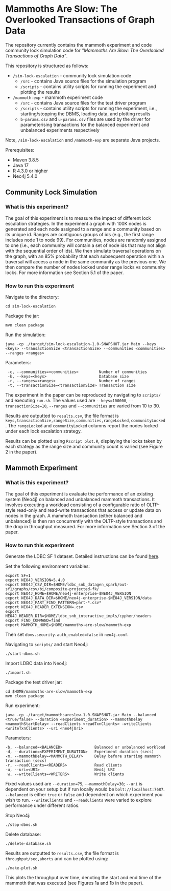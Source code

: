 # Mammoths Are Slow: The Overlooked Transactions of Graph Data

The repository currently contains the mammoth experiment and code community lock simulation code for _"Mammoths Are Slow: The Overlooked Transactions of Graph Data"_.

This repository is structured as follows:

* `/sim-lock-escalation` - community lock simulation code
    * `/src` - contains Java source files for the simulation program
    * `/scripts` - contains utility scripts for running the experiment and plotting the results
* `/mammoth-exp` - mammoth experiment code 
    * `/src` - contains Java source files for the test driver program
    * `/scripts` - contains utility scripts for running the experiment, i.e., starting/stopping the DBMS, loading data, and plotting results 
    * `b-params.csv` and `u-params.csv` files are used by the driver for parameterising transactions for the balanced experiment and unbalanced experiments respectively 

Note, `/sim-lock-escalation` and `/mammoth-exp` are separate Java projects.

Prerequisites:
* Maven 3.8.5
* Java 17
* R 4.3.0 or higher 
* Neo4j 5.4.0

## Community Lock Simulation 

### What is this experiment?

The goal of this experiment is to measure the impact of different lock escalation strategies.
In the experiment a graph with 100K nodes is generated and each node assigned to a range and a community based on its unique id.
Ranges are contiguous groups of ids (e.g., the first range includes node 1 to node 99). 
For communities, nodes are randomly assigned to one (i.e., each community will contain a set of node ids that may not align with the sequential order of ids). 
We then simulate traversal operations on the graph, with an 85% probability that each subsequent operation within a traversal  will access a node in the same community as the previous one. 
We then compare the number of nodes locked under range locks vs community locks. 
For more information see Section 5.1 of the paper.

### How to run this experiment

Navigate to the directory:
```
cd sim-lock-escalation 
```

Package the jar:
```
mvn clean package
```
 
Run the simulation:
```
java -cp ./target/sim-lock-escalation-1.0-SNAPSHOT.jar Main --keys <keys> --transactionSize <transactionSize> --communities <communities> --ranges <ranges>
```

Parameters:
```
 -c, --communities=<communities>         Number of communities
 -k, --keys=<keys>                       Database size
 -r, --ranges=<ranges>                   Number of ranges
 -t, --transactionSize=<transactionSize> Transaction size
```

The experiment in the paper can be reproduced by navigating to `scripts/` and executing `run.sh`. 
The values used are `--keys=100000`, `--transactionSize=10`, `--ranges` and `--communities` are varied from 10 to 30.

Results are outputted to `results.csv`, the file format is `keys,transactionSize,rangeSize,communities,rangeLocked,communityLocked`. 
The `rangeLocked` and `communityLocked` columns report the nodes locked under each lock escalation strategy.

Results can be plotted using `Rscript plot.R`, displaying the locks taken by each strategy as the range size and community count is varied (see Figure 2 in the paper).


## Mammoth Experiment

### What is this experiment?

The goal of this experiment is evaluate the performance of an existing system (Neo4j) on balanced and unbalanced mammoth transactions. 
It involves executing a workload consisting of a configurable ratio of OLTP-style read-only and read-write transactions that access or update data on nodes in the graph. 
A mammoth transaction (either balanced and unbalanced) is then ran concurrently with the OLTP-style transactions and the drop in throughput measured.
For more information see Section 3 of the paper.

### How to run this experiment

Generate the LDBC SF 1 dataset. Detailed instructions can be found [here](https://github.com/ldbc/ldbc_snb_datagen_spark/).

Set the following environment variables:
```
export SF=1
export NEO4J_VERSION=5.4.0
export NEO4J_CSV_DIR=$HOME/ldbc_snb_datagen_spark/out-sf1/graphs/csv/bi/composite-projected-fk/
export NEO4J_HOME=$HOME/neo4j-enterprise-$NEO4J_VERSION
export NEO4J_DATA_DIR=$HOME/neo4j-enterprise-$NEO4J_VERSION/data
export NEO4J_PART_FIND_PATTERN=part-*.csv*
export NEO4J_HEADER_EXTENSION=.csv
export NEO4J_HEADER_DIR=$HOME/ldbc_snb_interactive_impls/cypher/headers
export FIND_COMMAND=find
export MAMMOTH_HOME=$HOME/mammoths-are-slow/mammoth-exp
```

Then set `dbms.security.auth_enabled=false` in `neo4j.conf`.

Navigating to `scripts/` and start Neo4j:
```
./start-dbms.sh
```

Import LDBC data into Neo4j:
```
./import.sh
```

Package the test driver jar:
```
cd $HOME/mammoths-are-slow/mammoth-exp
mvn clean package 
```

Run experiment: 
```
java -cp ./target/mammothsareslow-1.0-SNAPSHOT.jar Main --balanced <true/false> --duration <experiment_duration> --mammothDelay <mammothStartDelay> --readClients <readTxnClients> -writeClients <writeTxnClients> --uri <neo4jUri>
```

Parameters:
```
-b, --balanced=<BALANCED>              Balanced or unbalanced workload
-d, --duration=<EXPERIMENT_DURATION>   Experiment duration (secs)
-m, --mammothDelay=<MAMMOTH_DELAY>     Delay before starting mammoth transaction (secs)
-r, --readClients=<READERS>            Read clients
-u, --uri=<URI>                        Neo4j URI
 w, --writeClients=<WRITERS>           Write clients
```

Fixed values used are `--duration=75`, `--mammothDelay=30`; `--uri` is dependent on your setup but if run locally would be `bolt://localhost:7687`. 
`--balanced` is either `true` or `false` and dependent on which experiment you wish to run. 
`--writeClients` and `--readClients` were varied to explore performance under different ratios.

Stop Neo4j:
```
./stop-dbms.sh
```

Delete database:
```
./delete-database.sh
```

Results are outputted to `results.csv`, the file format is `throughput/sec,aborts` and can be plotted using:
```
./make-plot.sh
```
This plots the throughput over time, denoting the start and end time of the mammoth that was executed (see Figures 1a and 1b in the paper).


